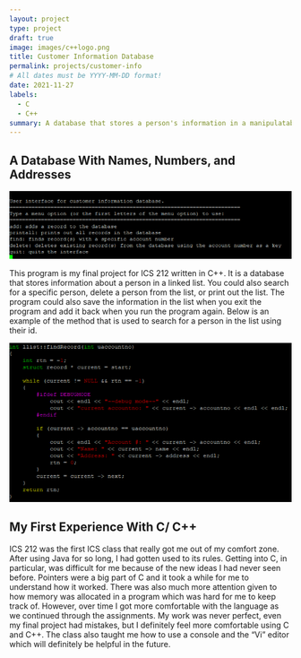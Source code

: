 ```yaml
---
layout: project
type: project
draft: true
image: images/c++logo.png
title: Customer Information Database
permalink: projects/customer-info
# All dates must be YYYY-MM-DD format!
date: 2021-11-27
labels:
  - C
  - C++
summary: A database that stores a person's information in a manipulatable list
---
```


## A Database With Names, Numbers, and Addresses
<img class="ui large image" src="../images/ics212finalproject.png">

This program is my final project for ICS 212 written in C++. It is a database that stores information about a person in a linked list. You could also search for a specific person, delete a person from the list, or print out the list. The program could also save the information in the list when you exit the program and add it back when you run the program again. Below is an example of the method that is used to search for a person in the list using their id.

<img class="ui large image" src="../images/ics212code.png">

## My First Experience With C/ C++
ICS 212 was the first ICS class that really got me out of my comfort zone. After using Java for so long, I had gotten used to its rules. Getting into C, in particular, was difficult for me because of the new ideas I had never seen before. Pointers were a big part of C and it took a while for me to understand how it worked. There was also much more attention given to how memory was allocated in a program which was hard for me to keep track of. However, over time I got more comfortable with the language as we continued through the assignments. My work was never perfect, even my final project had mistakes, but I definitely feel more comfortable using C and C++. The class also taught me how to use a console and the “Vi” editor which will definitely be helpful in the future. 
